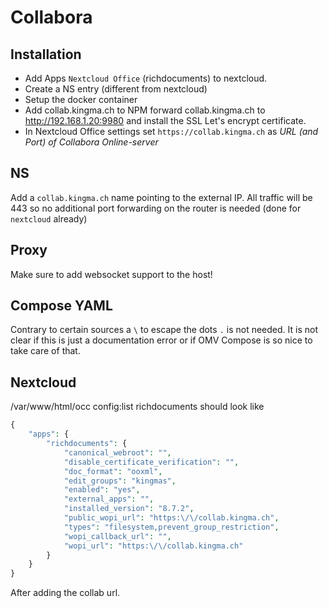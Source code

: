 # Collabora

## Installation

 * Add Apps `Nextcloud Office` (richdocuments) to nextcloud.
 * Create a NS entry (different from nextcloud)
 * Setup the docker container
 * Add collab.kingma.ch to NPM forward collab.kingma.ch to http://192.168.1.20:9980 and install the SSL Let's encrypt certificate.
 * In Nextcloud Office settings set `https://collab.kingma.ch` as _URL (and Port) of Collabora Online-server_

## NS

Add a `collab.kingma.ch` name pointing to the external IP. All traffic will be 443 so no additional port forwarding on the router is needed (done for `nextcloud` already)

## Proxy

Make sure to add websocket support to the host!

## Compose YAML

Contrary to certain sources a `\` to escape the dots `.` is not needed. It is not clear if this is just a documentation error or if OMV Compose is so nice to take care of that.

## Nextcloud 

/var/www/html/occ config:list richdocuments should look like

```php
{
    "apps": {
        "richdocuments": {
            "canonical_webroot": "",
            "disable_certificate_verification": "",
            "doc_format": "ooxml",
            "edit_groups": "kingmas",
            "enabled": "yes",
            "external_apps": "",
            "installed_version": "8.7.2",
            "public_wopi_url": "https:\/\/collab.kingma.ch",
            "types": "filesystem,prevent_group_restriction",
            "wopi_callback_url": "",
            "wopi_url": "https:\/\/collab.kingma.ch"
        }
    }
}
```

After adding the collab url.
